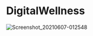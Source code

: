 # DigitalWellness
![Screenshot_20210607-012548](https://user-images.githubusercontent.com/34470525/120934057-62ce2700-c72f-11eb-9e6a-4aa3ce3ee8a0.jpg)
